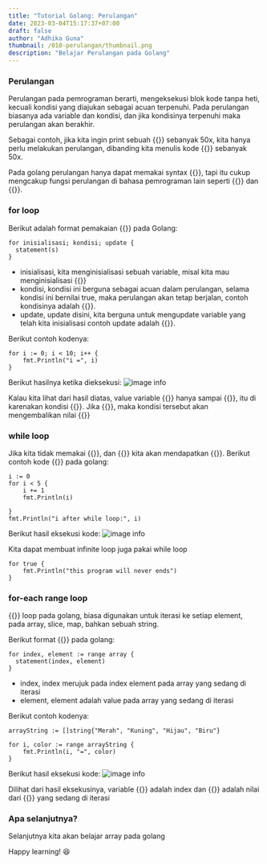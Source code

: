 ```yaml
---
title: "Tutorial Golang: Perulangan"
date: 2023-03-04T15:17:37+07:00
draft: false
author: "Adhika Guna"
thumbnail: /010-perulangan/thumbnail.png
description: "Belajar Perulangan pada Golang"
---
```



### Perulangan 
Perulangan pada pemrograman berarti, mengeksekusi blok kode tanpa heti, kecuali kondisi yang diajukan sebagai acuan terpenuhi. Pada perulangan biasanya ada variable dan kondisi, dan jika kondisinya terpenuhi maka perulangan akan berakhir.

Sebagai contoh, jika kita ingin print sebuah {{<singlelinecodeblock text="string">}} sebanyak 50x, kita hanya perlu melakukan perulangan, dibanding kita menulis kode {{<singlelinecodeblock text="fmt.Println()">}} sebanyak 50x.

Pada golang perulangan hanya dapat memakai syntax {{<singlelinecodeblock text="for">}}, tapi itu cukup mengcakup fungsi perulangan di bahasa pemrograman lain seperti {{<singlelinecodeblock text="while">}} dan {{<singlelinecodeblock text="foreach">}}.

### for loop
Berikut adalah format pemakaian {{<singlelinecodeblock text="for">}} pada Golang:
```golang
for inisialisasi; kondisi; update {
  statement(s)
}
```
- inisialisasi, kita menginisialisasi sebuah variable, misal kita mau menginisialisasi {{<singlelinecodeblock text="i := 0">}}
- kondisi, kondisi ini berguna sebagai acuan dalam perulangan, selama kondisi ini bernilai true, maka perulangan akan tetap berjalan, contoh kondisinya adalah {{<singlelinecodeblock text="i < 10">}}.
- update, update disini, kita berguna untuk mengupdate variable yang telah kita inisialisasi contoh update adalah {{<singlelinecodeblock text="i++">}}.

Berikut contoh kodenya:
```golang
for i := 0; i < 10; i++ {
    fmt.Println("i =", i)
}
```

Berikut hasilnya ketika dieksekusi:
![image info](/010-perulangan/pict1.jpg)

Kalau kita lihat dari hasil diatas, value variable {{<singlelinecodeblock text="i">}} hanya sampai {{<singlelinecodeblock text="9">}}, itu di karenakan kondisi {{<singlelinecodeblock text="i < 10">}}. Jika {{<singlelinecodeblock text="i = 10">}}, maka kondisi tersebut akan mengembalikan nilai {{<singlelinecodeblock text="false">}}

### while loop

Jika kita tidak memakai {{<singlelinecodeblock text="inisialisasi">}}, dan {{<singlelinecodeblock text="update">}} kita akan mendapatkan {{<singlelinecodeblock text="while loop">}}. Berikut contoh kode {{<singlelinecodeblock text="while loop">}} pada golang:
```golang
i := 0
for i < 5 {
    i += 1
    fmt.Println(i)

}
fmt.Println("i after while loop:", i)
```
Berikut hasil eksekusi kode:
![image info](/010-perulangan/pict2.jpg)

Kita dapat membuat infinite loop juga pakai while loop 
```golang
for true {
    fmt.Println("this program will never ends")
}
```

### for-each range loop

{{<singlelinecodeblock text="for range">}} loop pada golang, biasa digunakan untuk iterasi ke setiap element, pada array, slice, map, bahkan sebuah string.

Berikut format {{<singlelinecodeblock text="for range">}} pada golang:
```golang
for index, element := range array {
  statement(index, element)
}
```
- index, index merujuk pada index element pada array yang sedang di iterasi
- element, element adalah value pada array yang sedang di iterasi

Berikut contoh kodenya:
```golang
arrayString := []string{"Merah", "Kuning", "Hijau", "Biru"}

for i, color := range arrayString {
    fmt.Println(i, "=", color)
}
```
Berikut hasil eksekusi kode:
![image info](/010-perulangan/pict3.jpg)

Dilihat dari hasil eksekusinya, variable {{<singlelinecodeblock text="i">}} adalah index dan {{<singlelinecodeblock text="color">}} adalah nilai dari {{<singlelinecodeblock text="arrayString">}} yang sedang di iterasi



### Apa selanjutnya?

Selanjutnya kita akan belajar array pada golang

Happy learning! 😆


